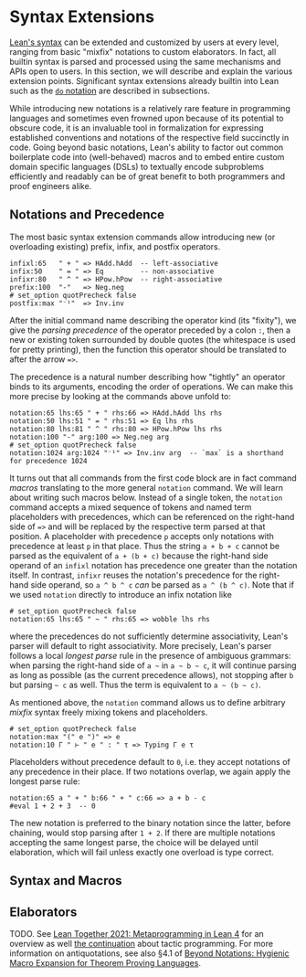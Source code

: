 # Syntax Extensions

[Lean's syntax](lexical_structure.md) can be extended and customized
by users at every level, ranging from basic "mixfix" notations to
custom elaborators. In fact, all builtin syntax is parsed and
processed using the same mechanisms and APIs open to users. In this
section, we will describe and explain the various extension points.
Significant syntax extensions already builtin into Lean such as the
[`do` notation](./do.md) are described in subsections.

While introducing new notations is a relatively rare feature in
programming languages and sometimes even frowned upon because of its
potential to obscure code, it is an invaluable tool in formalization
for expressing established conventions and notations of the respective
field succinctly in code. Going beyond basic notations, Lean's ability
to factor out common boilerplate code into (well-behaved) macros and
to embed entire custom domain specific languages (DSLs) to textually
encode subproblems efficiently and readably can be of great benefit to
both programmers and proof engineers alike.

## Notations and Precedence

The most basic syntax extension commands allow introducing new (or
overloading existing) prefix, infix, and postfix operators.

```lean
infixl:65   " + " => HAdd.hAdd  -- left-associative
infix:50    " = " => Eq         -- non-associative
infixr:80   " ^ " => HPow.hPow  -- right-associative
prefix:100  "-"   => Neg.neg
# set_option quotPrecheck false
postfix:max "⁻¹"  => Inv.inv
```

After the initial command name describing the operator kind (its
"fixity"), we give the *parsing precedence* of the operator preceded
by a colon `:`, then a new or existing token surrounded by double
quotes (the whitespace is used for pretty printing), then the function
this operator should be translated to after the arrow `=>`.

The precedence is a natural number describing how "tightly" an
operator binds to its arguments, encoding the order of operations. We
can make this more precise by looking at the commands above unfold to:

```lean
notation:65 lhs:65 " + " rhs:66 => HAdd.hAdd lhs rhs
notation:50 lhs:51 " = " rhs:51 => Eq lhs rhs
notation:80 lhs:81 " ^ " rhs:80 => HPow.hPow lhs rhs
notation:100 "-" arg:100 => Neg.neg arg
# set_option quotPrecheck false
notation:1024 arg:1024 "⁻¹" => Inv.inv arg  -- `max` is a shorthand for precedence 1024
```

It turns out that all commands from the first code block are in fact
command *macros* translating to the more general `notation` command.
We will learn about writing such macros below. Instead of a single
token, the `notation` command accepts a mixed sequence of tokens and
named term placeholders with precedences, which can be referenced on
the right-hand side of `=>` and will be replaced by the respective
term parsed at that position. A placeholder with precedence `p`
accepts only notations with precedence at least `p` in that place.
Thus the string `a + b + c` cannot be parsed as the equivalent of `a +
(b + c)` because the right-hand side operand of an `infixl` notation
has precedence one greater than the notation itself. In contrast,
`infixr` reuses the notation's precedence for the right-hand side
operand, so `a ^ b ^ c` *can* be parsed as `a ^ (b ^ c)`. Note that if
we used `notation` directly to introduce an infix notation like
```lean
# set_option quotPrecheck false
notation:65 lhs:65 " ~ " rhs:65 => wobble lhs rhs
```
where the precedences do not sufficiently determine associativity,
Lean's parser will default to right associativity. More precisely,
Lean's parser follows a local *longest parse* rule in the presence of
ambiguous grammars: when parsing the right-hand side of `a ~` in `a ~
b ~ c`, it will continue parsing as long as possible (as the current
precedence allows), not stopping after `b` but parsing `~ c` as well.
Thus the term is equivalent to `a ~ (b ~ c)`.

As mentioned above, the `notation` command allows us to define
arbitrary *mixfix* syntax freely mixing tokens and placeholders.
```lean
# set_option quotPrecheck false
notation:max "(" e ")" => e
notation:10 Γ " ⊢ " e " : " τ => Typing Γ e τ
```
Placeholders without precedence default to `0`, i.e. they accept
notations of any precedence in their place. If two notations overlap,
we again apply the longest parse rule:
```lean
notation:65 a " + " b:66 " + " c:66 => a + b - c
#eval 1 + 2 + 3  -- 0
```
The new notation is preferred to the binary notation since the latter,
before chaining, would stop parsing after `1 + 2`. If there are
multiple notations accepting the same longest parse, the choice will
be delayed until elaboration, which will fail unless exactly one
overload is type correct.

## Syntax and Macros
## Elaborators

TODO. See [Lean Together 2021: Metaprogramming in Lean
4](https://youtu.be/hxQ1vvhYN_U) for an overview as well [the
continuation](https://youtu.be/hxQ1vvhYN_U) about tactic programming.
For more information on antiquotations, see also §4.1 of [Beyond
Notations: Hygienic Macro Expansion for Theorem Proving
Languages](https://arxiv.org/pdf/2001.10490.pdf#page=11).
